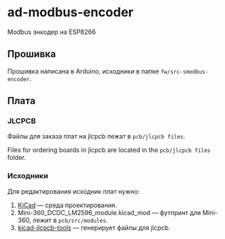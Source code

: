 # ad-modbus-encoder
Modbus энкодер на ESP8266

## Прошивка
Прошивка написана в Arduino, исходники в папке  `fw/src-smodbus-encoder`.

## Плата

### JLCPCB
Файлы для заказа плат на jlcpcb лежат в `pcb/jlcpcb files`.

Files for ordering boards in jlcpcb are located in the `pcb/jlcpcb files` folder.

### Исходники
Для редактирования исходник плат нужно:
1. [KiCad](https://www.kicad.org/) — среда проектирования.
2. Mini-360_DCDC_LM2596_module.kicad_mod — футпринт для Mini-360, лежит в `pcb/src/modules`.
3. [kicad-jlcpcb-tools](https://github.com/Bouni/kicad-jlcpcb-tools) — генерирует файлы для jlcpcb.
